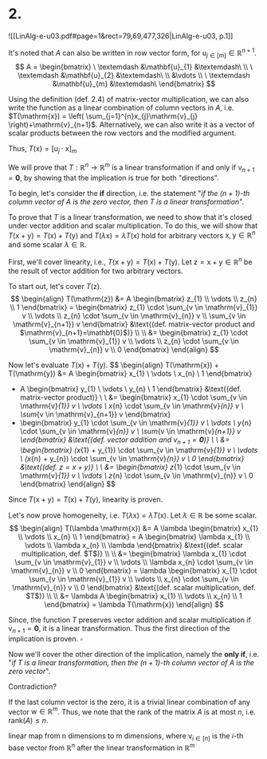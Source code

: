 

# 2.
![[LinAlg-e-u03.pdf#page=1&rect=79,69,477,326|LinAlg-e-u03, p.1]]


It's noted that $A$ can also be written in row vector form, for $\mathrm{u}_{j \in [m]} \in \mathbb{R}^{n+1}$.
$$
A = \begin{bmatrix}
\ \textemdash &\mathbf{u}_{1} &\textemdash\ \\
\ \textemdash &\mathbf{u}_{2} &\textemdash\ \\
&\vdots \\
\ \textemdash &\mathbf{u}_{m} &\textemdash\
\end{bmatrix}
$$

Using the definition (def. 2.4) of matrix-vector multiplication, we can also write the function as a linear combination of column vectors in $A$, i.e. $T(\mathrm{x}) = \left( \sum_{j=1}^{n}x_{j}\mathrm{v}_{j} \right)+\mathrm{v}_{n+1}$.
Alternatively, we can also write it as a vector of scalar products between the row vectors and the modified argument.

Thus, $T(\mathrm{x}) =[\mathrm{u}_{j} \cdot \mathrm{x}]_{m}$ 


<div class="page-break" style="page-break-before: always;"></div>

We will prove that $T: \mathbb{R}^{n} \to \mathbb{R}^{m}$ is a linear transformation if and only if $\mathrm{v}_{n+1}=\mathbf{0}$, by showing that the implication is true for both "directions".

To begin, let's consider the **if** direction, i.e. the statement "*if the $(n+1)$-th column vector of $A$ is the zero vector, then $T$ is a linear transformation*".

To prove that $T$ is a linear transformation, we need to show that it's closed under vector addition and scalar multiplication. To do this, we will show that $T(\mathrm{x} + \mathrm{y})= T(\mathrm{x})+ T(\mathrm{y})$ and $T(\lambda\mathrm{x}) =\lambda T(\mathrm{x})$ hold for arbitrary vectors $\mathrm{x}, \mathrm{y} \in \mathbb{R}^{n}$ and some scalar $\lambda \in \mathbb{R}$.

First, we'll cover linearity, i.e., $T(\mathrm{x} + \mathrm{y})= T(\mathrm{x})+ T(\mathrm{y})$. Let $\mathrm{z} = \mathrm{x} + \mathrm{y} \in \mathbb{R}^{n}$ be the result of vector addition for two arbitrary vectors. 

To start out, let's cover $T(\mathrm{z})$.
$$
\begin{align}
T(\mathrm{z}) &= A \begin{bmatrix}
z_{1} \\
\vdots \\
z_{n} \\
1
\end{bmatrix} 
= \begin{bmatrix}
z_{1} \cdot \sum_{v \in \mathrm{v}_{1}} v \\
\vdots \\
z_{n} \cdot \sum_{v \in \mathrm{v}_{n}} v \\
\sum_{v \in \mathrm{v}_{n+1}} v
\end{bmatrix} &\text{(def. matrix-vector product and $\mathrm{v}_{n+1}=\mathbf{0}$)} \\ \\
&= \begin{bmatrix}
z_{1} \cdot \sum_{v \in \mathrm{v}_{1}} v \\
\vdots \\
z_{n} \cdot \sum_{v \in \mathrm{v}_{n}} v \\
0
\end{bmatrix}
\end{align}
$$

<div class="page-break" style="page-break-before: always;"></div>

Now let's evaluate $T(\mathrm{x})+T(\mathrm{y})$.
$$
\begin{align}
T(\mathrm{x}) + T(\mathrm{y}) &= A \begin{bmatrix}
x_{1} \\
\vdots \\
x_{n} \\
1
\end{bmatrix}
+ A \begin{bmatrix}
y_{1} \\
\vdots \\
y_{n} \\
1
\end{bmatrix} &\text{(def. matrix-vector product)} \\ \\
&= \begin{bmatrix}
x_{1} \cdot \sum_{v \in \mathrm{v}_{1}} v \\
\vdots \\
x_{n} \cdot \sum_{v \in \mathrm{v}_{n}} v \\
\sum_{v \in \mathrm{v}_{n+1}} v
\end{bmatrix}
+ \begin{bmatrix}
y_{1} \cdot \sum_{v \in \mathrm{v}_{1}} v \\
\vdots \\
y_{n} \cdot \sum_{v \in \mathrm{v}_{n}} v \\
\sum_{v \in \mathrm{v}_{n+1}} v
\end{bmatrix} &\text{(def. vector addition and $\mathrm{v}_{n+1}=\mathbf{0}$)} \\ \\
&= \begin{bmatrix}
(x_{1} + y_{1}) \cdot \sum_{v \in \mathrm{v}_{1}} v \\
\vdots \\
(x_{n} + y_{n}) \cdot \sum_{v \in \mathrm{v}_{n}} v \\
0
\end{bmatrix} &\text{(def. $\mathrm{z} = \mathrm{x}+\mathrm{y}$)} \\ \\
&= \begin{bmatrix}
z_{1} \cdot \sum_{v \in \mathrm{v}_{1}} v \\
\vdots \\
z_{n} \cdot \sum_{v \in \mathrm{v}_{n}} v \\
0
\end{bmatrix}
\end{align}
$$

Since $T(\mathrm{x}+\mathrm{y})=T(\mathrm{x})+T(\mathrm{y})$, linearity is proven.

<div class="page-break" style="page-break-before: always;"></div>

Let's now prove homogeneity, i.e. $T(\lambda\mathrm{x}) =\lambda T(\mathrm{x})$. Let $\lambda \in \mathbb{R}$ be some scalar.
$$
\begin{align}
T(\lambda \mathrm{x}) &= A \lambda \begin{bmatrix}
x_{1} \\
\vdots \\
x_{n} \\
1
\end{bmatrix} = A \begin{bmatrix}
\lambda x_{1} \\
\vdots \\
\lambda x_{n} \\
\lambda
\end{bmatrix} &\text{(def. scalar multiplication, def. $T$)} \\ \\
&= \begin{bmatrix}
\lambda x_{1} \cdot \sum_{v \in \mathrm{v}_{1}} v \\
\vdots \\
\lambda x_{n} \cdot \sum_{v \in \mathrm{v}_{n}} v \\
0
\end{bmatrix} = \lambda \begin{bmatrix}
x_{1} \cdot \sum_{v \in \mathrm{v}_{1}} v \\
\vdots \\
x_{n} \cdot \sum_{v \in \mathrm{v}_{n}} v \\
0
\end{bmatrix} &\text{(def. scalar multiplication, def. $T$)} \\ \\
&= \lambda A \begin{bmatrix}
x_{1} \\
\vdots \\
x_{n} \\
1
\end{bmatrix} = \lambda T(\mathrm{x})
\end{align}
$$

Since, the function $T$ preserves vector addition and scalar multiplication if $\mathrm{v}_{n+1}=\mathbf{0}$, it is a linear transformation. Thus the first direction of the implication is proven.
$\square$

<div class="page-break" style="page-break-before: always;"></div>

Now we'll cover the other direction of the implication, namely the **only if**, i.e. "*if $T$ is a linear transformation, then the $(n+1)$-th column vector of $A$ is the zero vector*".

Contradiction?

If the last column vector is the zero, it is a trivial linear combination of any vector $\mathrm{w} \in \mathbb{R}^{m}$. Thus, we note that the rank of the matrix $A$ is at most $n$, i.e. $\mathrm{rank}(A) \leq n$.






linear map from n dimensions to m dimensions, where $\mathrm{v}_{i \in[n]}$ is the $i$-th base vector from $\mathbb R^n$ after the linear transformation in $\mathbb{R}^m$
